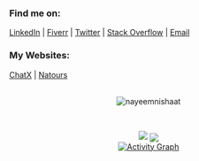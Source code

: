 <h3 align="left">Find me on:</h3>
<p align="left">
  <a href="https://www.linkedin.com/in/nayeemnishaat/">LinkedIn</a> | 
  <a href="https://www.fiverr.com/nayeemnishaat">Fiverr</a> | 
  <a href="https://twitter.com/nayeemNishaat">Twitter</a> | 
  <a href="https://stackoverflow.com/users/17816883/labyrinth">Stack Overflow</a> | 
  <a href="mailto:nayeemnishaat@gmail.com">Email</a>
</p>

<h3> My Websites:</h3>
  <a href="laby.ninja">ChatX</a> | 
  <a href="natours-lby.herokuapp.com">Natours</a>
<br/>
<br/>

<p align="center"><img align="center" src="https://github-readme-streak-stats.herokuapp.com?user=nayeemnishaat&theme=jolly&hide_border=true&ring=DD3018&dates=DDD7D4&fire=DDD035&currStreakNum=C6DD44&sideLabels=12CCB7&sideNums=CADD94&currStreakLabel=BFDD27&background=0D1117&stroke=DE4514" alt="nayeemnishaat" /></p>
<br/>

<p align="center">
<img src="https://github-readme-stats-mu-taupe.vercel.app/api?username=nayeemnishaat&show_icons=true&theme=github_dark&hide_title=true&hide_border=true"/>  
<img align="center" src="https://github-readme-stats-mu-taupe.vercel.app/api/top-langs/?username=nayeemnishaat&layout=compact&bg_color=0d1117&text_color=929292&hide_border=true"/>

<br/>
<a href="https://github.com/nayeemnishaat"><img alt="Activity Graph" src="https://activity-graph.herokuapp.com/graph?username=nayeemnishaat&theme=react-dark&hide_border=true&hide_title=true" /></a>
<br/>
